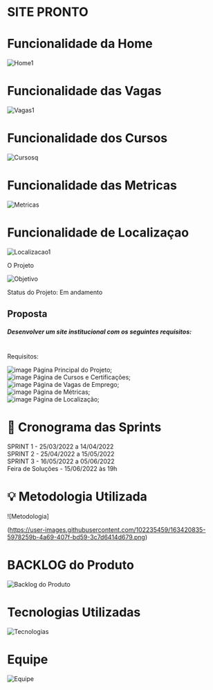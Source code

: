 <h1>SITE PRONTO<h1>
  
<h1> Funcionalidade da Home </h1>

![Home1](https://user-images.githubusercontent.com/100849359/172060844-e01a5767-ed41-46ba-90f4-32270e1b5a77.gif)

<h1> Funcionalidade das Vagas </h1>
  
![Vagas1](https://user-images.githubusercontent.com/100849359/172060856-b40b4308-8df8-4aee-bf47-a18cb58d6d8e.gif)

<h1> Funcionalidade dos Cursos </h1>
  
![Cursosq](https://user-images.githubusercontent.com/100849359/172060863-0a367980-76e4-49b9-b130-706e255ce7c2.gif)
 
<h1> Funcionalidade das Metricas </h1>
  
![Metricas](https://user-images.githubusercontent.com/100849359/172064402-4443fe7e-b84e-432e-8308-e2925bc4a040.gif)


<h1> Funcionalidade de Localizaçao </h1>
  
  ![Localizacao1](https://user-images.githubusercontent.com/100849359/172064408-9c6f3a59-6daa-4d5f-8ade-d7ee1836f20c.gif)

  




O Projeto


![Objetivo](https://user-images.githubusercontent.com/102235459/163418692-6b39e344-4907-48ac-82f1-622f05cc93ec.png)

Status do Projeto: Em andamento

<h2>Proposta</h2>
<h5> Desenvolver um site institucional com os seguintes requisitos:</h5><br>
Requisitos: <bR>

![image](https://user-images.githubusercontent.com/102235459/163419870-2e0f0b03-e7d8-4bf5-b960-c81da66486b5.png) Página Principal do Projeto;
  <br>
  ![image](https://user-images.githubusercontent.com/102235459/163419926-51ed7496-dc6c-4d5d-a3a6-4d94b5a531fd.png) Página de Cursos e Certificações;
  <br>
  ![image](https://user-images.githubusercontent.com/102235459/163419987-520f59b9-e704-42cc-a249-33b67c5426a5.png) Página de Vagas de Emprego; 
  <br>
  ![image](https://user-images.githubusercontent.com/102235459/163420025-1a5db223-b1a4-4856-95a9-bd4488b102a2.png) Página de Métricas;
  <br>
  ![image](https://user-images.githubusercontent.com/102235459/163420062-4339f577-0e4b-4b9d-af9d-b3d7225c187c.png)
Página de Localização;
  <br>

  <h1> 📆 Cronograma das Sprints </h1> 
  SPRINT 1 - 25/03/2022 a 14/04/2022<br>
  SPRINT 2 - 25/04/2022 a 15/05/2022<br>
  SPRINT 3 - 16/05/2022 a 05/06/2022<br>
  Feira de Soluções - 15/06/2022 às 19h<br>
  <h1> 💡 Metodologia Utilizada </h1>
  
  
  ![Metodologia]
  
 (https://user-images.githubusercontent.com/102235459/163420835-5978259b-4a69-407f-bd59-3c7d6414d679.png)
<br>
  
  <h1> BACKLOG do Produto </h1>
  
![Backlog do Produto](https://user-images.githubusercontent.com/100849359/172060935-d8d7a303-20ca-457f-b509-115dfa72c890.png)
  
<h1> Tecnologias Utilizadas</h1>
  
![Tecnologias](https://user-images.githubusercontent.com/100849359/172060973-4ee43889-c045-48ca-aa95-04c6f0f6b635.png)

  
<h1> Equipe </h1>
 


![Equipe](https://user-images.githubusercontent.com/100849359/172060939-33264039-c735-4edf-9231-92415129c8c6.png)



